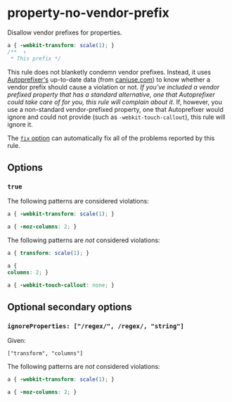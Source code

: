 # property-no-vendor-prefix

Disallow vendor prefixes for properties.

<!-- prettier-ignore -->
```css
a { -webkit-transform: scale(1); }
/**  ↑
 * This prefix */
```

This rule does not blanketly condemn vendor prefixes. Instead, it uses [Autoprefixer's](https://github.com/postcss/autoprefixer) up-to-date data (from [caniuse.com](http://caniuse.com/)) to know whether a vendor prefix should cause a violation or not. _If you've included a vendor prefixed property that has a standard alternative, one that Autoprefixer could take care of for you, this rule will complain about it_. If, however, you use a non-standard vendor-prefixed property, one that Autoprefixer would ignore and could not provide (such as `-webkit-touch-callout`), this rule will ignore it.

The [`fix` option](https://github.com/stylelint/stylelint/tree/13.7.1/docs/user-guide/usage/options.md#fix) can automatically fix all of the problems reported by this rule.

## Options

### `true`

The following patterns are considered violations:

<!-- prettier-ignore -->
```css
a { -webkit-transform: scale(1); }
```

<!-- prettier-ignore -->
```css
a { -moz-columns: 2; }
```

The following patterns are _not_ considered violations:

<!-- prettier-ignore -->
```css
a { transform: scale(1); }
```

<!-- prettier-ignore -->
```css
a {
columns: 2; }
```

<!-- prettier-ignore -->
```css
a { -webkit-touch-callout: none; }
```

## Optional secondary options

### `ignoreProperties: ["/regex/", /regex/, "string"]`

Given:

```
["transform", "columns"]
```

The following patterns are _not_ considered violations:

<!-- prettier-ignore -->
```css
a { -webkit-transform: scale(1); }
```

<!-- prettier-ignore -->
```css
a { -moz-columns: 2; }
```
